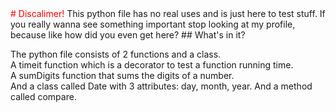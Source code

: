 <span style="color:red">
# Discalimer!
</style>
</span>
This python file has no real uses and is just here to test stuff.  
If you really wanna see something important stop looking at my profile, because like how did you even get here?
## What's in it?
  
The python file consists of 2 functions and a class.  
A timeit function which is a decorator to test a function running time.  
A sumDigits function that sums the digits of a number.  
And a class called Date with 3 attributes: day, month, year. And a method called compare.
